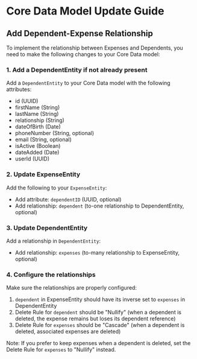 # Core Data Model Update Guide

## Add Dependent-Expense Relationship

To implement the relationship between Expenses and Dependents, you need to make the following changes to your Core Data model:

### 1. Add a DependentEntity if not already present

Add a `DependentEntity` to your Core Data model with the following attributes:
- id (UUID)
- firstName (String)
- lastName (String)
- relationship (String)
- dateOfBirth (Date)
- phoneNumber (String, optional)
- email (String, optional)
- isActive (Boolean)
- dateAdded (Date)
- userId (UUID)

### 2. Update ExpenseEntity

Add the following to your `ExpenseEntity`:
- Add attribute: `dependentID` (UUID, optional)
- Add relationship: `dependent` (to-one relationship to DependentEntity, optional)

### 3. Update DependentEntity

Add a relationship in `DependentEntity`:
- Add relationship: `expenses` (to-many relationship to ExpenseEntity, optional)

### 4. Configure the relationships

Make sure the relationships are properly configured:
1. `dependent` in ExpenseEntity should have its inverse set to `expenses` in DependentEntity
2. Delete Rule for `dependent` should be "Nullify" (when a dependent is deleted, the expense remains but loses its dependent reference)
3. Delete Rule for `expenses` should be "Cascade" (when a dependent is deleted, associated expenses are deleted)

Note: If you prefer to keep expenses when a dependent is deleted, set the Delete Rule for `expenses` to "Nullify" instead.
